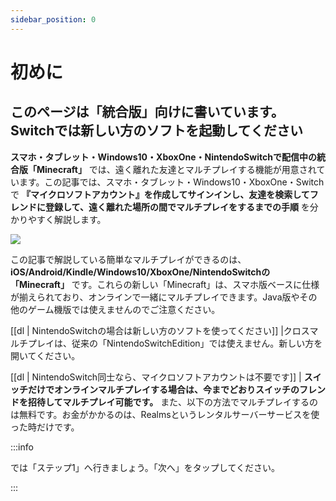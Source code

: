 ```yaml
---
sidebar_position: 0
---
```


# 初めに

## このページは「統合版」向けに書いています。Switchでは新しい方のソフトを起動してください

**スマホ・タブレット・Windows10・XboxOne・NintendoSwitchで配信中の統合版「Minecraft」** では、遠く離れた友達とマルチプレイする機能が用意されています。この記事では、スマホ・タブレット・Windows10・XboxOne・Switchで **『マイクロソフトアカウント』を作成してサインインし、友達を検索してフレンドに登録して、遠く離れた場所の間でマルチプレイをするまでの手順** を分かりやすく解説します。

![](https://cdn-ak.f.st-hatena.com/images/fotolife/s/sasigume/20210208/20210208095129.png)

この記事で解説している簡単なマルチプレイができるのは、**iOS/Android/Kindle/Windows10/XboxOne/NintendoSwitchの「Minecraft」** です。これらの新しい「Minecraft」は、スマホ版ベースに仕様が揃えられており、オンラインで一緒にマルチプレイできます。Java版やその他のゲーム機版では使えませんのでご注意ください。 

[[dl | NintendoSwitchの場合は新しい方のソフトを使ってください]]
|クロスマルチプレイは、従来の「NintendoSwitchEdition」では使えません。新しい方を開いてください。


[[dl | NintendoSwitch同士なら、マイクロソフトアカウントは不要です]]
| **スイッチだけでオンラインマルチプレイする場合は、今までどおりスイッチのフレンドを招待してマルチプレイ可能です。** また、以下の方法でマルチプレイするのは無料です。お金がかかるのは、Realmsというレンタルサーバーサービスを使った時だけです。

:::info

では「ステップ1」へ行きましょう。「次へ」をタップしてください。

:::
